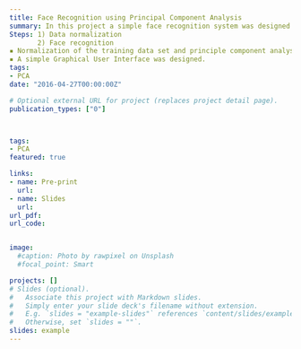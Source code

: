 ```yaml
---
title: Face Recognition using Principal Component Analysis
summary: In this project a simple face recognition system was designed based on few training images.
Steps: 1) Data normalization
       2) Face recognition
▪ Normalization of the training data set and principle component analysis was incorporated &
▪ A simple Graphical User Interface was designed.
tags:
- PCA 
date: "2016-04-27T00:00:00Z"

# Optional external URL for project (replaces project detail page).
publication_types: ["0"]



tags:
- PCA
featured: true

links:
- name: Pre-print
  url: 
- name: Slides
  url: 
url_pdf: 
url_code:


image:
  #caption: Photo by rawpixel on Unsplash
  #focal_point: Smart

projects: []
# Slides (optional).
#   Associate this project with Markdown slides.
#   Simply enter your slide deck's filename without extension.
#   E.g. `slides = "example-slides"` references `content/slides/example-slides.md`.
#   Otherwise, set `slides = ""`.
slides: example
---
```

